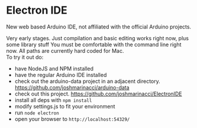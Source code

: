 Electron IDE
=========

New web based Arduino IDE, not affiliated with the official Arduino projects.

Very early stages. Just compilation and basic editing works right now, plus some library stuff You must
be comfortable with the command line right now. All paths are currently
hard coded for Mac.  
To try it out do:

* have NodeJS and NPM installed
* have the regular Arduino IDE installed
* check out the arduino-data project in an adjacent directory.  https://github.com/joshmarinacci/arduino-data
* check out this project. https://github.com/joshmarinacci/ElectronIDE
* install all deps with `npm install`
* modify settings.js to fit your environment
* run `node electron`
* open your browser to `http://localhost:54329/`
